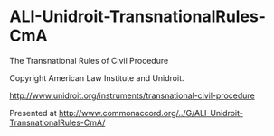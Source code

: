 # ALI-Unidroit-TransnationalRules-CmA
The Transnational Rules of Civil Procedure

Copyright American Law Institute and Unidroit.

<a href="http://www.unidroit.org/instruments/transnational-civil-procedure">http://www.unidroit.org/instruments/transnational-civil-procedure</a>

Presented at <a href="http://www.commonaccord.org/index.php?action=list&file=G/ALI-Unidroit-TransnationalRules-CmA/">http://www.commonaccord.org/../G/ALI-Unidroit-TransnationalRules-CmA/</a>

